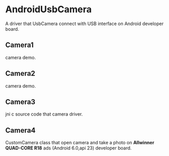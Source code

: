 
# AndroidUsbCamera

A driver that UsbCamera connect with USB interface on Android developer board.

## Camera1

camera demo.

## Camera2

camera demo.

## Camera3

jni c source code that camera driver.

## Camera4

CustomCamera class that open camera and take a photo on **Allwinner QUAD-CORE R18** ads (Android 6.0,api 23) developer board.